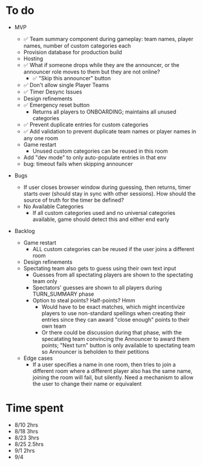 # To do

- MVP
    - ✅ Team summary component during gameplay: team names, player names, number of custom categories each
    - Provision database for production build
    - Hosting
    - ✅ What if someone drops while they are the announcer, or the announcer role moves to them but they are not online?
        - ✅ "Skip this announcer" button
    - ✅ Don't allow single Player Teams
    - ✅ Timer Desync Issues
    - Design refinements
    - ✅ Emergency reset button
        - Returns all players to ONBOARDING; maintains all unused categories
    - ✅ Prevent duplicate entries for custom categories
    - ✅ Add validation to prevent duplicate team names or player names in any one room
    - Game restart
        - Unused custom categories can be reused in this room
    - Add "dev mode" to only auto-populate entries in that env
    - bug: timeout fails when skipping announcer

- Bugs
    - If user closes browser window during guessing, then returns, timer starts over (should stay in sync with other sessions). How should the source of truth for the timer be defined?
    - No Available Categories
        - If all custom categories used and no universal categories available, game should detect this and either end early

- Backlog
    - Game restart
        - ALL custom categories can be reused if the user joins a different room
    - Design refinements
    - Spectating team also gets to guess using their own text input
        - Guesses from all spectating players are shown to the spectating team only
        - Spectators' guesses are shown to all players during TURN_SUMMARY phase
        - Option to steal points? Half-points? Hmm
            - Would have to be exact matches, which might incentivize players to use non-standard spellings when creating their entries since they can award "close enough" points to their own team
            - Or there could be discussion during that phase, with the specatating team convincing the Announcer to award them points; "Next turn" button is only available to spectating team so Announcer is beholden to their petitions
    - Edge cases
        - If a user specifies a name in one room, then tries to join a different room where a different player also has the same name, joining the room will fail, but silently. Need a mechanism to allow the user to change their name or equivalent

# Time spent
- 8/10 2hrs
- 8/18 3hrs
- 8/23 3hrs
- 8/25 2.5hrs
- 9/1 2hrs
- 9/4 